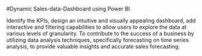#Dynamic Sales-data-Dashboard using Power BI

Identify the KPIs, design an intuitive and visually appealing dashboard, add interactive and filtering capabilities to allow users to explore the data at various levels of granularity.
To contribute to the success of a business by utilizing data analysis techniques, specifically forecasting on time series analysis, to provide valuable insights and accurate sales forecasting.
